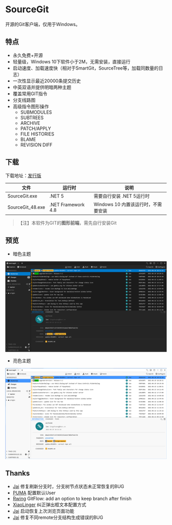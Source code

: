 # SourceGit

开源的Git客户端，仅用于Windows。

## 特点

* 永久免费+开源
* 轻量级，Windows 10下软件小于2M，无需安装，直接运行
* 启动速度、加载速度快（相对于SmartGit，SourceTree等，加载同数量的日志）
* 一次性显示最近20000条提交历史
* 中英双语并提供明暗两种主题
* 覆盖常用GIT指令
* 分支线路图
* 高级指令图形操作
  * SUBMODULES
  * SUBTREES
  * ARCHIVE
  * PATCH/APPLY
  * FILE HISTORIES
  * BLAME
  * REVISION DIFF

## 下载

下载地址：[发行版](https://gitee.com/sourcegit/sourcegit/releases/)

| 文件             | 运行时             | 说明                                |
| ---------------- | ------------------ | ----------------------------------- |
| SourceGit.exe    | .NET 5             | 需要自行安装 .NET 5运行时           |
| SourceGit_48.exe | .NET Framework 4.8 | Windows 10 内置该运行时，不需要安装 |

> 【注】本软件为GIT的**图形前端**，需先自行安装Git

## 预览

* 暗色主题

![Theme Dark](./screenshots/theme_dark.png)

* 亮色主题

![Theme Light](./screenshots/theme_light.png)

## Thanks

* [Jai](https://gitee.com/abel) 修复刷新分支时，分支树节点状态未正常恢复的BUG
* [PUMA](https://gitee.com/whgfu) 配置默认User
* [Rwing](https://gitee.com/rwing) GitFlow: add an option to keep branch after finish
* [XiaoLinger](https://gitee.com/LingerNN) 纠正弹出框文本配置方式
* [Jai](https://gitee.com/abel) 启动恢复上次浏览页面功能
* [Jai](https://gitee.com/abel) 修复不同remote分支结构生成错误的BUG
